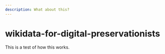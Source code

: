 ```yaml
---
description: What about this?
---
```


# wikidata-for-digital-preservationists

This is a test of how this works.
